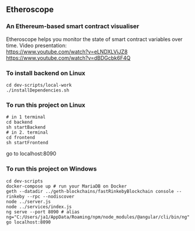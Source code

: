 ## Etheroscope
### An Ethereum-based smart contract visualiser
Etheroscope helps you monitor the state of smart contract variables over time.
Video presentation:<br>
https://www.youtube.com/watch?v=eLNDXLViJZ8 <br>
https://www.youtube.com/watch?v=dBDGcbk6F4Q <br>

### To install backend on Linux
```shell
cd dev-scripts/local-work
./installDependencies.sh
```

### To run this project on Linux
```shell
# in 1 terminal
cd backend
sh startBackend 
# in 2. terminal
cd frontend
sh startFrontend
```
go to localhost:8090


### To run this project on Windows
```shell
cd dev-scripts
docker-compose up # run your MariaDB on Docker
geth --datadir ../geth-blockchains/fastRinkebyBlockchain console --rinkeby --rpc --nodiscover
node ../server.js
node ../services/index.js
ng serve --port 8090 # alias ng="C:/Users/ja1/AppData/Roaming/npm/node_modules/@angular/cli/bin/ng"
go localhost:8090
```
